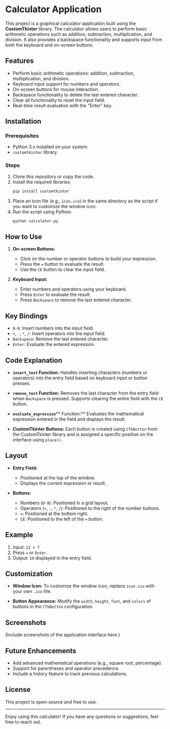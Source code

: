# Calculator Application

This project is a graphical calculator application built using the **CustomTkinter** library. The calculator allows users to perform basic arithmetic operations such as addition, subtraction, multiplication, and division. It also provides a backspace functionality and supports input from both the keyboard and on-screen buttons.

## Features

- Perform basic arithmetic operations: addition, subtraction, multiplication, and division.
- Keyboard input support for numbers and operators.
- On-screen buttons for mouse interaction.
- Backspace functionality to delete the last entered character.
- Clear all functionality to reset the input field.
- Real-time result evaluation with the "Enter" key.

## Installation

### Prerequisites

- Python 3.x installed on your system.
- `customtkinter` library.

### Steps

1. Clone this repository or copy the code.
2. Install the required libraries:
   ```bash
   pip install customtkinter
   ```
3. Place an icon file (e.g., `icon.ico`) in the same directory as the script if you want to customize the window icon.
4. Run the script using Python:
   ```bash
   python calculator.py
   ```

## How to Use

1. **On-screen Buttons:**

   - Click on the number or operator buttons to build your expression.
   - Press the `=` button to evaluate the result.
   - Use the `CE` button to clear the input field.

2. **Keyboard Input:**

   - Enter numbers and operators using your keyboard.
   - Press `Enter` to evaluate the result.
   - Press `Backspace` to remove the last entered character.

## Key Bindings

- `0-9`: Insert numbers into the input field.
- `+`, `-`, `*`, `/`: Insert operators into the input field.
- `Backspace`: Remove the last entered character.
- `Enter`: Evaluate the entered expression.

## Code Explanation

- **`insert_text` Function:**
  Handles inserting characters (numbers or operators) into the entry field based on keyboard input or button presses.

- **`remove_text` Function:**
  Removes the last character from the entry field when `Backspace` is pressed. Supports clearing the entire field with the `CE` button.

- **`evaluate_expression`**** Function:**
  Evaluates the mathematical expression entered in the field and displays the result.

- **CustomTkinter Buttons:**
  Each button is created using `CTkButton` from the CustomTkinter library and is assigned a specific position on the interface using `place()`.

## Layout

- **Entry Field:**

  - Positioned at the top of the window.
  - Displays the current expression or result.

- **Buttons:**

  - Numbers (`0-9`): Positioned in a grid layout.
  - Operators (`+`, `-`, `*`, `/`): Positioned to the right of the number buttons.
  - `=`: Positioned at the bottom right.
  - `CE`: Positioned to the left of the `=` button.

## Example

1. Input: `12 + 7`
2. Press `=` or `Enter`.
3. Output: `19` displayed in the entry field.

## Customization

- **Window Icon:**
  To customize the window icon, replace `icon.ico` with your own `.ico` file.

- **Button Appearance:**
  Modify the `width`, `height`, `font`, and `colors` of buttons in the `CTkButton` configuration.

## Screenshots

(Include screenshots of the application interface here.)

## Future Enhancements

- Add advanced mathematical operations (e.g., square root, percentage).
- Support for parentheses and operator precedence.
- Include a history feature to track previous calculations.

## License

This project is open-source and free to use.

---

Enjoy using this calculator! If you have any questions or suggestions, feel free to reach out.


